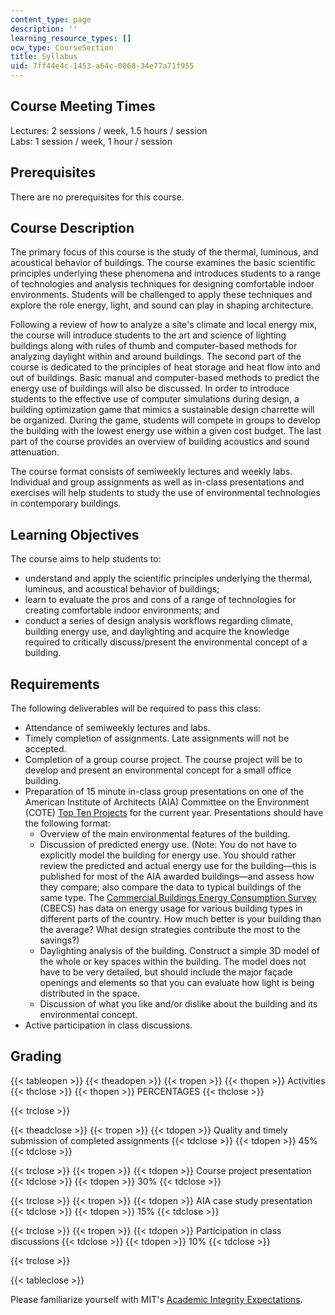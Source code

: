 ```yaml
---
content_type: page
description: ''
learning_resource_types: []
ocw_type: CourseSection
title: Syllabus
uid: 7ff44e4c-1453-a64c-0068-34e77a71f955
---
```


Course Meeting Times
--------------------

Lectures: 2 sessions / week, 1.5 hours / session  
Labs: 1 session / week, 1 hour / session

Prerequisites
-------------

There are no prerequisites for this course.

Course Description
------------------

The primary focus of this course is the study of the thermal, luminous, and acoustical behavior of buildings. The course examines the basic scientific principles underlying these phenomena and introduces students to a range of technologies and analysis techniques for designing comfortable indoor environments. Students will be challenged to apply these techniques and explore the role energy, light, and sound can play in shaping architecture.

Following a review of how to analyze a site's climate and local energy mix, the course will introduce students to the art and science of lighting buildings along with rules of thumb and computer-based methods for analyzing daylight within and around buildings. The second part of the course is dedicated to the principles of heat storage and heat flow into and out of buildings. Basic manual and computer-based methods to predict the energy use of buildings will also be discussed. In order to introduce students to the effective use of computer simulations during design, a building optimization game that mimics a sustainable design charrette will be organized. During the game, students will compete in groups to develop the building with the lowest energy use within a given cost budget. The last part of the course provides an overview of building acoustics and sound attenuation.

The course format consists of semiweekly lectures and weekly labs. Individual and group assignments as well as in-class presentations and exercises will help students to study the use of environmental technologies in contemporary buildings.

Learning Objectives
-------------------

The course aims to help students to:

*   understand and apply the scientific principles underlying the thermal, luminous, and acoustical behavior of buildings;
*   learn to evaluate the pros and cons of a range of technologies for creating comfortable indoor environments; and
*   conduct a series of design analysis workflows regarding climate, building energy use, and daylighting and acquire the knowledge required to critically discuss/present the environmental concept of a building.

Requirements
------------

The following deliverables will be required to pass this class:

*   Attendance of semiweekly lectures and labs.
*   Timely completion of assignments. Late assignments will not be accepted.
*   Completion of a group course project. The course project will be to develop and present an environmental concept for a small office building.
*   Preparation of 15 minute in-class group presentations on one of the American Institute of Architects (AIA) Committee on the Environment (COTE) [Top Ten Projects](http://www.aiatopten.org/) for the current year. Presentations should have the following format:
    *   Overview of the main environmental features of the building.
    *   Discussion of predicted energy use. (Note: You do not have to explicitly model the building for energy use. You should rather review the predicted and actual energy use for the building—this is published for most of the AIA awarded buildings—and assess how they compare; also compare the data to typical buildings of the same type. The [Commercial Buildings Energy Consumption Survey](https://www.eia.gov/consumption/commercial/) (CBECS) has data on energy usage for various building types in different parts of the country. How much better is your building than the average? What design strategies contribute the most to the savings?)
    *   Daylighting analysis of the building. Construct a simple 3D model of the whole or key spaces within the building. The model does not have to be very detailed, but should include the major façade openings and elements so that you can evaluate how light is being distributed in the space.
    *   Discussion of what you like and/or dislike about the building and its environmental concept.
*   Active participation in class discussions.

Grading
-------

{{< tableopen >}}
{{< theadopen >}}
{{< tropen >}}
{{< thopen >}}
Activities
{{< thclose >}}
{{< thopen >}}
PERCENTAGES
{{< thclose >}}

{{< trclose >}}

{{< theadclose >}}
{{< tropen >}}
{{< tdopen >}}
Quality and timely submission of completed assignments
{{< tdclose >}}
{{< tdopen >}}
45%
{{< tdclose >}}

{{< trclose >}}
{{< tropen >}}
{{< tdopen >}}
Course project presentation
{{< tdclose >}}
{{< tdopen >}}
30%
{{< tdclose >}}

{{< trclose >}}
{{< tropen >}}
{{< tdopen >}}
AIA case study presentation
{{< tdclose >}}
{{< tdopen >}}
15%
{{< tdclose >}}

{{< trclose >}}
{{< tropen >}}
{{< tdopen >}}
Participation in class discussions
{{< tdclose >}}
{{< tdopen >}}
10%
{{< tdclose >}}

{{< trclose >}}

{{< tableclose >}}

Please familiarize yourself with MIT's [Academic Integrity Expectations](http://web.mit.edu/academicintegrity/).